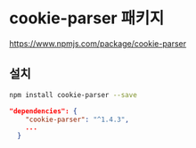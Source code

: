 # cookie-parser 패키지

<https://www.npmjs.com/package/cookie-parser>

## 설치

```bash
npm install cookie-parser --save
```

```json
"dependencies": {
    "cookie-parser": "^1.4.3",
    ...
  }
```